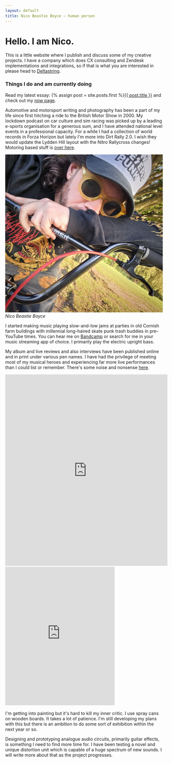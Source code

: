 ```yaml
---
layout: default
title: Nico Beastie Boyce — human person
---
```


# Hello. I am Nico.

This is a little website where I publish and discuss some of my creative projects. I have a company which does CX consulting and Zendesk implementations and integrations, so if that is what you are interested in please head to <a href="https://deltastring.com">Deltastring</a>.

### Things I do and am currently doing

Read my latest essay: {% assign post = site.posts.first %}<a href="{{ post.url }}">{{ post.title }}</a> and check out my [now page](/now/).

Automotive and motorsport writing and photography has been a part of my life since first hitching a ride to the British Motor Show in 2000. My lockdown podcast on car culture and sim racing was picked up by a leading e-sports organisation for a generous sum, and I have attended national level events in a professional capacity. For a while I had a collection of world records in Forza Horizon but lately I'm more into Dirt Rally 2.0. I wish they would update the Lydden Hill layout with the Nitro Rallycross changes! Motoring based stuff is [over here](/cars/).

![Nico Beastie Boyce](/public/img/bike.jpeg)
*Nico Beastie Boyce*

I started making music playing slow-and-low jams at parties in old Cornish farm buildings with millennial long-haired skate punk trash buddies in pre-YouTube times. You can hear me on <a href="https://nicoboyce.bandcamp.com/">Bandcamp</a> or search for me in your music streaming app of choice. I primarily play the electric upright bass.

My album and live reviews and also interviews have been published online and in print under various pen names. I have had the privilege of meeting most of my musical heroes and experiencing far more live performances than I could list or remember. There's some noise and nonsense [here](/music/).

<p><iframe class="no-mob" style="border: 0; width: 519px; height: 611px;" src="https://bandcamp.com/EmbeddedPlayer/track=1225246556/size=large/bgcol=333333/linkcol=e99708/tracklist=false/transparent=true/" seamless><a href="https://nicoboyce.bandcamp.com/track/now-melt-feat-d0g-r0se">Now Melt (feat. d0g_r0se) by Nico Boyce</a></iframe><iframe class="on-mob" style="border: 0; width: 350px; height: 442px;" src="https://bandcamp.com/EmbeddedPlayer/track=1225246556/size=large/bgcol=333333/linkcol=e99708/tracklist=false/transparent=true/" seamless><a href="https://nicoboyce.bandcamp.com/track/now-melt-feat-d0g-r0se">Now Melt (feat. d0g_r0se) by Nico Boyce</a></iframe></p>

I'm getting into painting but it's hard to kill my inner critic. I use spray cans on wooden boards. It takes a lot of patience. I'm still developing my plans with this but there is an ambition to do some sort of exhibition within the next year or so.

Designing and prototyping analogue audio circuits, primarily guitar effects, is something I need to find more time for. I have been testing a novel and unique distortion unit which is capable of a huge spectrum of new sounds. I will write more about that as the project progresses.
